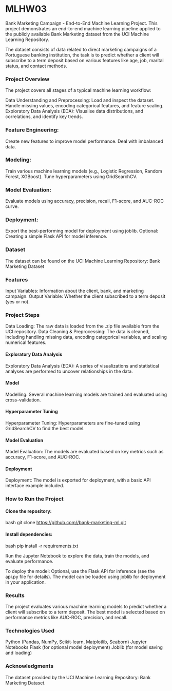 # MLHW03
Bank Marketing Campaign - End-to-End Machine Learning Project. This project demonstrates an end-to-end machine learning pipeline applied to the publicly available Bank Marketing dataset from the UCI Machine Learning Repository. 

The dataset consists of data related to direct marketing campaigns of a Portuguese banking institution, the task is to predict whether a client will subscribe to a term deposit based on various features like age, job, marital status, and contact methods.

### Project Overview
The project covers all stages of a typical machine learning workflow:

Data Understanding and Preprocessing:
Load and inspect the dataset.
Handle missing values, encoding categorical features, and feature scaling.
Exploratory Data Analysis (EDA):
Visualise data distributions, and correlations, and identify key trends.

### Feature Engineering:
Create new features to improve model performance.
Deal with imbalanced data.

### Modeling:
Train various machine learning models (e.g., Logistic Regression, Random Forest, XGBoost).
Tune hyperparameters using GridSearchCV.

### Model Evaluation:
Evaluate models using accuracy, precision, recall, F1-score, and AUC-ROC curve.

### Deployment:
Export the best-performing model for deployment using joblib.
Optional: Creating a simple Flask API for model inference.

### Dataset
The dataset can be found on the UCI Machine Learning Repository:
Bank Marketing Dataset

### Features
Input Variables: Information about the client, bank, and marketing campaign.
Output Variable: Whether the client subscribed to a term deposit (yes or no).

### Project Steps
Data Loading: The raw data is loaded from the .zip file available from the UCI repository.
Data Cleaning & Preprocessing: The data is cleaned, including handling missing data, encoding categorical variables, and scaling numerical features.

#### Exploratory Data Analysis
Exploratory Data Analysis (EDA): A series of visualizations and statistical analyses are performed to uncover relationships in the data.

#### Model
Modelling: Several machine learning models are trained and evaluated using cross-validation.

#### Hyperparameter Tuning
Hyperparameter Tuning: Hyperparameters are fine-tuned using GridSearchCV to find the best model.

#### Model Evaluation
Model Evaluation: The models are evaluated based on key metrics such as accuracy, F1-score, and AUC-ROC.

#### Deployment
Deployment: The model is exported for deployment, with a basic API interface example included.

### How to Run the Project
#### Clone the repository:
bash
git clone https://github.com//bank-marketing-ml.git

#### Install dependencies:
bash
pip install -r requirements.txt

Run the Jupyter Notebook to explore the data, train the models, and evaluate performance.

To deploy the model:
Optional, use the Flask API for inference (see the api.py file for details).
The model can be loaded using joblib for deployment in your application.


### Results
The project evaluates various machine learning models to predict whether a client will subscribe to a term deposit. The best model is selected based on performance metrics like AUC-ROC, precision, and recall.

### Technologies Used
Python (Pandas, NumPy, Scikit-learn, Matplotlib, Seaborn)
Jupyter Notebooks
Flask (for optional model deployment)
Joblib (for model saving and loading)

### Acknowledgments
The dataset provided by the UCI Machine Learning Repository: Bank Marketing Dataset.
